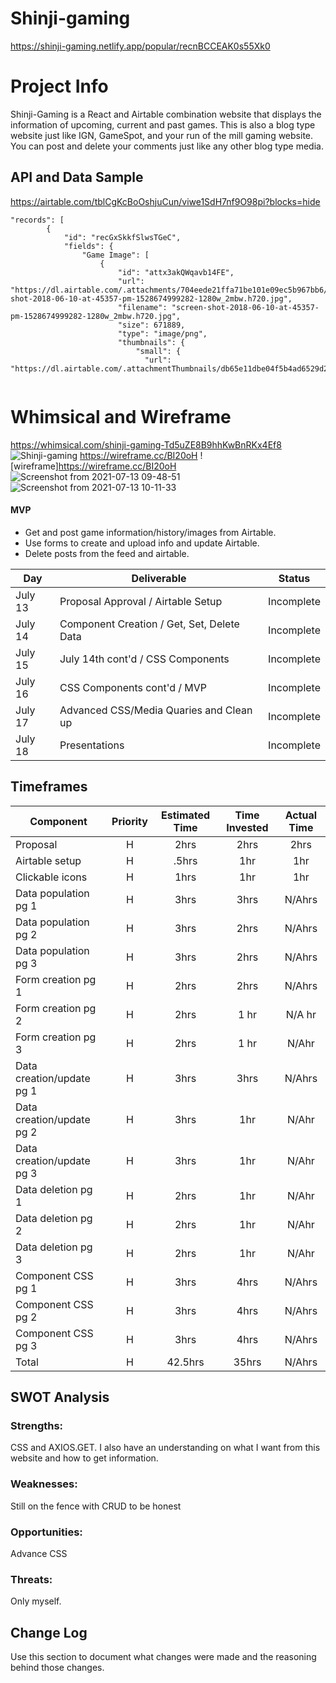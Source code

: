 

# Shinji-gaming
https://shinji-gaming.netlify.app/popular/recnBCCEAK0s55Xk0

# Project Info

Shinji-Gaming is a React and Airtable combination website that displays the information of upcoming, current and past games. This is also a blog type website just like IGN, GameSpot, and your run of the mill gaming website. You can post and delete your comments just like any other blog type media.

## API and Data Sample
https://airtable.com/tblCgKcBoOshjuCun/viwe1SdH7nf9O98pi?blocks=hide

```
"records": [
        {
            "id": "recGxSkkfSlwsTGeC",
            "fields": {
                "Game Image": [
                    {
                        "id": "attx3akQWqavb14FE",
                        "url": "https://dl.airtable.com/.attachments/704eede21ffa71be101e09ec5b967bb6/9dd868d0/screen-shot-2018-06-10-at-45357-pm-1528674999282-1280w_2mbw.h720.jpg",
                        "filename": "screen-shot-2018-06-10-at-45357-pm-1528674999282-1280w_2mbw.h720.jpg",
                        "size": 671889,
                        "type": "image/png",
                        "thumbnails": {
                            "small": {
                              "url": "https://dl.airtable.com/.attachmentThumbnails/db65e11dbe04f5b4ad6529d2e55d955a/08c874aa",
                     
```

# Whimsical and Wireframe

https://whimsical.com/shinji-gaming-Td5uZE8B9hhKwBnRKx4Ef8
![Shinji-gaming](https://user-images.githubusercontent.com/67288133/125380327-0b3f5e80-e360-11eb-8d94-743a54496277.png)
https://wireframe.cc/BI20oH
![wireframe]https://wireframe.cc/BI20oH
![Screenshot from 2021-07-13 09-48-51](https://user-images.githubusercontent.com/67288133/125465914-4bc484e1-4ef7-4967-82ce-957558264cff.png)
![Screenshot from 2021-07-13 10-11-33](https://user-images.githubusercontent.com/67288133/125467261-1af3b792-6b98-4543-aea7-6179bcd80ae2.png)


#### MVP

- Get and post game information/history/images from Airtable.
- Use forms to create and upload info and update Airtable.
- Delete posts from the feed and airtable.

| Day      | Deliverable                                | Status   |
| -------- | ------------------------------------------ | -------- |
| July 13  | Proposal Approval / Airtable Setup         | Incomplete |
| July 14  | Component Creation / Get, Set, Delete Data | Incomplete |
| July 15  | July 14th cont'd / CSS Components          | Incomplete |
| July 16  | CSS Components cont'd / MVP                | Incomplete |
| July 17  | Advanced CSS/Media Quaries and Clean up    | Incomplete |
| July 18  | Presentations                              | Incomplete |

## Timeframes

| Component                 | Priority | Estimated Time | Time Invested | Actual Time |
| ------------------------- | :------: | :------------: | :-----------: | :---------: |
| Proposal                  |    H     |      2hrs      |     2hrs      |    2hrs     |
| Airtable setup            |    H     |     .5hrs      |      1hr      |     1hr     |
| Clickable icons           |    H     |      1hrs      |      1hr      |     1hr     |
| Data population pg 1      |    H     |      3hrs      |     3hrs      |    N/Ahrs     |
| Data population pg 2      |    H     |      3hrs      |     2hrs      |    N/Ahrs     |
| Data population pg 3      |    H     |      3hrs      |     2hrs      |    N/Ahrs     |
| Form creation pg 1        |    H     |      2hrs      |     2hrs      |    N/Ahrs     |
| Form creation pg 2        |    H     |      2hrs      |     1 hr      |    N/A hr     |
| Form creation pg 3        |    H     |      2hrs      |     1 hr      |     N/Ahr     |
| Data creation/update pg 1 |    H     |      3hrs      |     3hrs      |    N/Ahrs     |
| Data creation/update pg 2 |    H     |      3hrs      |      1hr      |     N/Ahr     |
| Data creation/update pg 3 |    H     |      3hrs      |      1hr      |     N/Ahr     |
| Data deletion pg 1        |    H     |      2hrs      |      1hr      |     N/Ahr     |
| Data deletion pg 2        |    H     |      2hrs      |      1hr      |     N/Ahr     |
| Data deletion pg 3        |    H     |      2hrs      |      1hr      |     N/Ahr     |
| Component CSS pg 1        |    H     |      3hrs      |     4hrs      |    N/Ahrs     |
| Component CSS pg 2        |    H     |      3hrs      |     4hrs      |    N/Ahrs     |
| Component CSS pg 3        |    H     |      3hrs      |     4hrs      |    N/Ahrs     |
| Total                     |    H     |    42.5hrs     |     35hrs     |    N/Ahrs    |


## SWOT Analysis

### Strengths:
CSS and AXIOS.GET. I also have an understanding on what I want from this website and how to get information.


### Weaknesses:
Still on the fence with CRUD to be honest


### Opportunities:
Advance CSS

### Threats:
Only myself.



## Change Log
 Use this section to document what changes were made and the reasoning behind those changes.  
